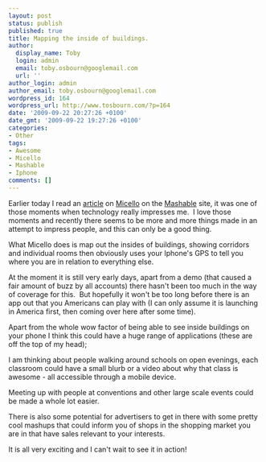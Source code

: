 ```yaml
---
layout: post
status: publish
published: true
title: Mapping the inside of buildings.
author:
  display_name: Toby
  login: admin
  email: toby.osbourn@googlemail.com
  url: ''
author_login: admin
author_email: toby.osbourn@googlemail.com
wordpress_id: 164
wordpress_url: http://www.tosbourn.com/?p=164
date: '2009-09-22 20:27:26 +0100'
date_gmt: '2009-09-22 19:27:26 +0100'
categories:
- Other
tags:
- Awesome
- Micello
- Mashable
- Iphone
comments: []
---
```

<p>Earlier today I read an <a href="http://mashable.com/2009/09/22/micello/">article</a> on <a href="http://www.micello.com/">Micello</a> on the <a href="http://mashable.com/">Mashable</a> site, it was one of those moments when technology really impresses me.  I love those moments and recently there seems to be more and more things made in an attempt to impress people, and this can only be a good thing.</p>
<p>What Micello does is map out the insides of buildings, showing corridors and individual rooms then obviously uses your Iphone's GPS to tell you where you are in relation to everything else.</p>
<p>At the moment it is still very early days, apart from a demo (that caused a fair amount of buzz by all accounts) there hasn't been too much in the way of coverage for this.  But hopefully it won't be too long before there is an app out that you Americans can play with (I can only assume it is launching in America first, then coming over here after some time).</p>
<p>Apart from the whole wow factor of being able to see inside buildings on your phone I think this could have a huge range of applications (these are off the top of my head);</p>
<p>I am thinking about people walking around schools on open evenings, each classroom could have a small blurb or a video about why that class is awesome - all accessible through a mobile device.</p>
<p>Meeting up with people at conventions and other large scale events could be made a whole lot easier.</p>
<p>There is also some potential for advertisers to get in there with some pretty cool mashups that could inform you of shops in the shopping market you are in that have sales relevant to your interests.</p>
<p>It is all very exciting and I can't wait to see it in action!</p>
